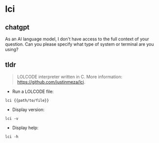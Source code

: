 # lci 
## chatgpt 
As an AI language model, I don't have access to the full context of your question. Can you please specify what type of system or terminal are you using? 

## tldr 
 
> LOLCODE interpreter written in C.
> More information: <https://github.com/justinmeza/lci>.

- Run a LOLCODE file:

`lci {{path/to/file}}`

- Display version:

`lci -v`

- Display help:

`lci -h`
